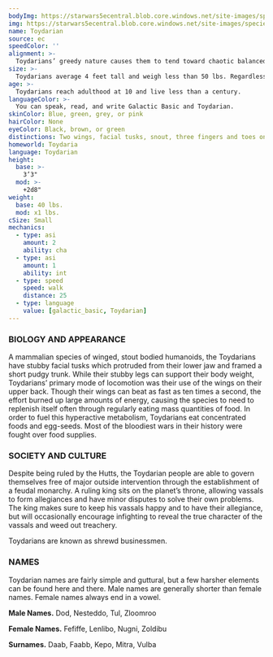 ```yaml
---
bodyImg: https://starwars5ecentral.blob.core.windows.net/site-images/species/species_Toydarian.png
img: https://starwars5ecentral.blob.core.windows.net/site-images/species/species_Toydarian.png
name: Toydarian
source: ec
speedColor: ''
alignment: >-
  Toydarians’ greedy nature causes them to tend toward chaotic balanced, though there are exceptions.
size: >-
  Toydarians average 4 feet tall and weigh less than 50 lbs. Regardless of your position in that range, your size is Small.
age: >-
  Toydarians reach adulthood at 10 and live less than a century.
languageColor: >-
  You can speak, read, and write Galactic Basic and Toydarian. 
skinColor: Blue, green, grey, or pink
hairColor: None
eyeColor: Black, brown, or green
distinctions: Two wings, facial tusks, snout, three fingers and toes on appendages
homeworld: Toydaria
language: Toydarian
height:
  base: >-
    3’3"
  mod: >-
    +2d8"
weight:
  base: 40 lbs.
  mod: x1 lbs.
cSize: Small
mechanics:
  - type: asi
    amount: 2
    ability: cha
  - type: asi
    amount: 1
    ability: int
  - type: speed
    speed: walk
    distance: 25
  - type: language
    value: [galactic_basic, Toydarian]
---
```

### BIOLOGY AND APPEARANCE
A mammalian species of winged, stout bodied humanoids, the Toydarians have stubby facial tusks which protruded from their lower jaw and framed a short pudgy trunk. While their stubby legs can support their body weight, Toydarians’ primary mode of locomotion was their use of the wings on their upper back. Though their wings can beat as fast as ten times a second, the effort burned up large amounts of energy, causing the species to need to replenish itself often through regularly eating mass quantities of food. In order to fuel this hyperactive metabolism, Toydarians eat concentrated foods and egg-seeds. Most of the bloodiest wars in their history were fought over food supplies.

### SOCIETY AND CULTURE
Despite being ruled by the Hutts, the Toydarian people are able to govern themselves free of major outside intervention through the establishment of a feudal monarchy. A ruling king sits on the planet’s throne, allowing vassals to form allegiances and have minor disputes to solve their own problems. The king makes sure to keep his vassals happy and to have their allegiance, but will occasionally encourage infighting to reveal the true character of the vassals and weed out treachery.

Toydarians are known as shrewd businessmen.

### NAMES
Toydarian names are fairly simple and guttural, but a few harsher elements can be found here and there. Male names are generally shorter than female names. Female names always end in a vowel.

__Male Names.__ Dod, Nesteddo, Tul, Zloomroo

__Female Names.__ Fefiffe, Lenlibo, Nugni, Zoldibu

__Surnames.__ Daab, Faabb, Kepo, Mitra, Vulba



    
